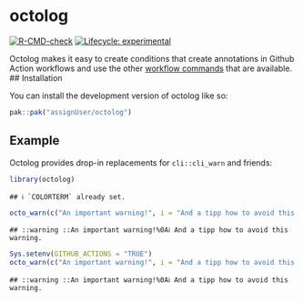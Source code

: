 
<!-- README.md is generated from README.Rmd. Please edit that file -->

# octolog

<!-- badges: start -->

[![R-CMD-check](https://github.com/assignUser/octolog/workflows/R-CMD-check/badge.svg)](https://github.com/assignUser/octolog/actions)
[![Lifecycle:
experimental](https://img.shields.io/badge/lifecycle-experimental-orange.svg)](https://lifecycle.r-lib.org/articles/stages.html#experimental)
<!-- badges: end -->

Octolog makes it easy to create conditions that create annotations in
Github Action workflows and use the other [workflow
commands](https://docs.github.com/en/actions/using-workflows/workflow-commands-for-github-actions)
that are available. \#\# Installation

You can install the development version of octolog like so:

``` r
pak::pak("assignUser/octolog")
```

## Example

Octolog provides drop-in replacements for `cli::cli_warn` and friends:

``` r
library(octolog)
```

    ## ℹ `COLORTERM` already set.

``` r
octo_warn(c("An important warning!", i = "And a tipp how to avoid this warning."))
```

    ## ::warning ::An important warning!%0Aℹ And a tipp how to avoid this warning.

``` r
Sys.setenv(GITHUB_ACTIONS = "TRUE")
octo_warn(c("An important warning!", i = "And a tipp how to avoid this warning."))
```

    ## ::warning ::An important warning!%0Aℹ And a tipp how to avoid this warning.
